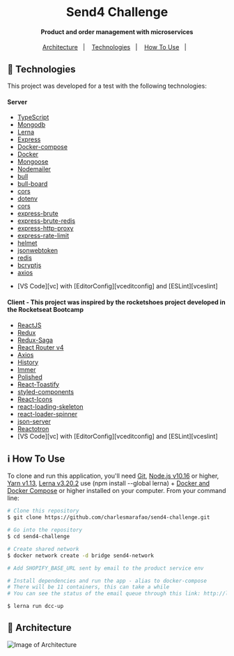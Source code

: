 <h1 align="center">
    Send4 Challenge
</h1>

<h4 align="center">
  Product and order management with microservices
</h4>

<p align="center">
  <a href="#challenge-architecture">Architecture</a>&nbsp;&nbsp;&nbsp;|&nbsp;&nbsp;&nbsp;
  <a href="#challenge-technologies">Technologies</a>&nbsp;&nbsp;&nbsp;|&nbsp;&nbsp;&nbsp;
  <a href="#information_source-how-to-use">How To Use</a>&nbsp;&nbsp;&nbsp;|&nbsp;&nbsp;&nbsp;
</p>

## :rocket: Technologies

This project was developed for a test with the following technologies:

<h4>
  Server
</h4>

- [TypeScript](https://www.typescriptlang.org/)
- [Mongodb](https://www.mongodb.com/)
- [Lerna](https://lerna.js.org/)
- [Express](https://expressjs.com/pt-br/)
- [Docker-compose](https://docs.docker.com/compose/)
- [Docker](https://www.docker.com/)
- [Mongoose](https://mongoosejs.com/)
- [Nodemailer](https://nodemailer.com/about/)
- [bull](https://optimalbits.github.io/bull/)
- [bull-board](https://github.com/vcapretz/bull-board)
- [cors](https://expressjs.com/pt-br/)
- [dotenv](https://expressjs.com/pt-br/)
- [cors](https://github.com/expressjs/cors)
- [express-brute](https://github.com/AdamPflug/express-brute)
- [express-brute-redis](https://github.com/AdamPflug/express-brute-redis)
- [express-http-proxy](https://github.com/villadora/express-http-proxy)
- [express-rate-limit](https://github.com/nfriedly/express-rate-limit)
- [helmet](https://helmetjs.github.io/)
- [jsonwebtoken](https://jwt.io/)
- [redis](https://redis.io/)
- [bcryptjs](https://github.com/dcodeIO/bcrypt.js/)
- [axios](https://github.com/axios/axios)

* [VS Code][vc] with [EditorConfig][vceditconfig] and [ESLint][vceslint]

<h4>
  Client - This project was inspired by the rocketshoes project developed in the Rocketseat Bootcamp
</h4>

- [ReactJS](https://reactjs.org/)
- [Redux](https://redux.js.org/)
- [Redux-Saga](https://redux-saga.js.org/)
- [React Router v4](https://github.com/ReactTraining/react-router)
- [Axios](https://github.com/axios/axios)
- [History](https://www.npmjs.com/package/history)
- [Immer](https://github.com/immerjs/immer)
- [Polished](https://polished.js.org/)
- [React-Toastify](https://fkhadra.github.io/react-toastify/)
- [styled-components](https://www.styled-components.com/)
- [React-Icons](https://react-icons.netlify.com/)
- [react-loading-skeleton](https://github.com/dvtng/react-loading-skeleton)
- [react-loader-spinner](https://github.com/mhnpd/react-loader-spinner)
- [json-server](https://github.com/typicode/json-server)
- [Reactotron](https://infinite.red/reactotron)
- [VS Code][vc] with [EditorConfig][vceditconfig] and [ESLint][vceslint]

## :information_source: How To Use

To clone and run this application, you'll need [Git](https://git-scm.com), [Node.js v10.16](https://nodejs.org/en/) or higher, [Yarn v1.13](https://yarnpkg.com/), [Lerna v3.20.2](https://lerna.js.org/) use (npm install --global lerna) + [Docker and Docker Compose](https://docs.docker.com/compose/install/) or higher installed on your computer. From your command line:

```bash
# Clone this repository
$ git clone https://github.com/charlesmarafao/send4-challenge.git

# Go into the repository
$ cd send4-challenge

# Create shared network
$ docker network create -d bridge send4-network

# Add SHOPIFY_BASE_URL sent by email to the product service env

# Install dependencies and run the app - alias to docker-compose
# There will be 11 containers, this can take a while
# You can see the status of the email queue through this link: http://localhost:3002/queues

$ lerna run dcc-up
```

## :black_square_button: Architecture

![Image of Architecture](https://github.com/[username]/[reponame]/blob/[branch]/architecture.png?raw=true)
